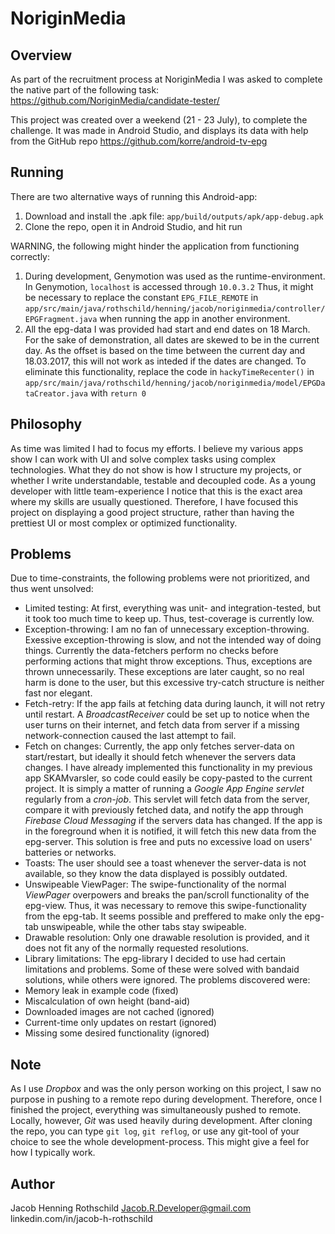 # NoriginMedia

## Overview

As part of the recruitment process at NoriginMedia I was asked to complete the native part of the following task: https://github.com/NoriginMedia/candidate-tester/

This project was created over a weekend (21 - 23 July), to complete the challenge. It was made in Android Studio, and displays its data with help from the GitHub repo https://github.com/korre/android-tv-epg

## Running

There are two alternative ways of running this Android-app:
1. Download and install the .apk file: `app/build/outputs/apk/app-debug.apk`
2. Clone the repo, open it in Android Studio, and hit run

WARNING, the following might hinder the application from functioning correctly:
1. During development, Genymotion was used as the runtime-environment. In Genymotion, `localhost` is accessed through `10.0.3.2` Thus, it might be necessary to replace the constant `EPG_FILE_REMOTE` in `app/src/main/java/rothschild/henning/jacob/noriginmedia/controller/EPGFragment.java` when running the app in another environment.
2. All the epg-data I was provided had start and end dates on 18 March. For the sake of demonstration, all dates are skewed to be in the current day. As the offset is based on the time between the current day and 18.03.2017, this will not work as inteded if the dates are changed. To eliminate this functionality, replace the code in `hackyTimeRecenter()` in `app/src/main/java/rothschild/henning/jacob/noriginmedia/model/EPGDataCreator.java` with `return 0`

## Philosophy

As time was limited I had to focus my efforts. I believe my various apps show I can work with UI and solve complex tasks using complex technologies. What they do not show is how I structure my projects, or whether I write understandable, testable and decoupled code. As a young developer with little team-experience I notice that this is the exact area where my skills are usually questioned. Therefore, I have focused this project on displaying a good project structure, rather than having the prettiest UI or most complex or optimized functionality.

## Problems

Due to time-constraints, the following problems were not prioritized, and thus went unsolved:
- Limited testing: At first, everything was unit- and integration-tested, but it took too much time to keep up. Thus, test-coverage is currently low.
- Exception-throwing: I am no fan of unnecessary exception-throwing. Exessive exception-throwing is slow, and not the intended way of doing things. Currently the data-fetchers perform no checks before performing actions that might throw exceptions. Thus, exceptions are thrown unnecessarily. These exceptions are later caught, so no real harm is done to the user, but this excessive try-catch structure is neither fast nor elegant.
- Fetch-retry: If the app fails at fetching data during launch, it will not retry until restart. A *BroadcastReceiver* could be set up to notice when the user turns on their internet, and fetch data from server if a missing network-connection caused the last attempt to fail.
- Fetch on changes: Currently, the app only fetches server-data on start/restart, but ideally it should fetch whenever the servers data changes. I have already implemented this functionality in my previous app SKAMvarsler, so code could easily be copy-pasted to the current project. It is simply a matter of running a *Google App Engine servlet* regularly from a *cron-job*. This servlet will fetch data from the server, compare it with previously fetched data, and notify the app through *Firebase Cloud Messaging* if the servers data has changed. If the app is in the foreground when it is notified, it will fetch this new data from the epg-server. This solution is free and puts no excessive load on users' batteries or networks.
- Toasts: The user should see a toast whenever the server-data is not available, so they know the data displayed is possibly outdated. 
- Unswipeable ViewPager: The swipe-functionality of the normal *ViewPager* overpowers and breaks the pan/scroll functionality of the epg-view. Thus, it was necessary to remove this swipe-functionality from the epg-tab. It seems possible and preffered to make only the epg-tab unswipeable, while the other tabs stay swipeable.
- Drawable resolution: Only one drawable resolution is provided, and it does not fit any of the normally requested resolutions.
- Library limitations: The epg-library I decided to use had certain limitations and problems. Some of these were solved with bandaid solutions, while others were ignored. The problems discovered were:
- Memory leak in example code (fixed)
- Miscalculation of own height (band-aid)
- Downloaded images are not cached (ignored)
- Current-time only updates on restart (ignored)
- Missing some desired functionality (ignored)

## Note

As I use *Dropbox* and was the only person working on this project, I saw no purpose in pushing to a remote repo during development. Therefore, once I finished the project, everything was simultaneously pushed to remote. Locally, however, *Git* was used heavily during development. After cloning the repo, you can type `git log`, `git reflog`, or use any git-tool of your choice to see the whole development-process. This might give a feel for how I typically work.

## Author

Jacob Henning Rothschild
Jacob.R.Developer@gmail.com
linkedin.com/in/jacob-h-rothschild
